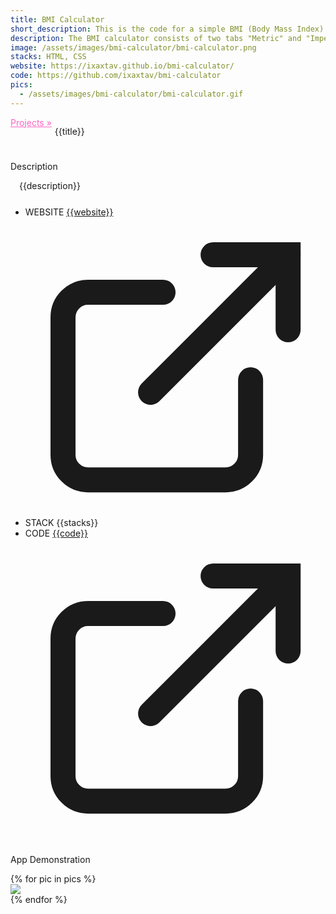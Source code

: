 ```yaml
---
title: BMI Calculator
short_description: This is the code for a simple BMI (Body Mass Index) calculator using HTML and jQuery.
description: The BMI calculator consists of two tabs "Metric" and "Imperial". Users can switch between these tabs to enter their weight and height in the respective units.
image: /assets/images/bmi-calculator/bmi-calculator.png
stacks: HTML, CSS
website: https://ixaxtav.github.io/bmi-calculator/
code: https://github.com/ixaxtav/bmi-calculator
pics:
  - /assets/images/bmi-calculator/bmi-calculator.gif
---
```


<div>
    <div style="display: flex;">
        <a href="/projects" style="color: rgb(255, 99, 195)">Projects &raquo;</a>
        <p style="padding-left: 5px;"> {{title}}
        </p>
    </div>
    <div style="margin-top: 25px">
        <p class="section-title">Description</p>
        <p style="text-indent: 1em">{{description}}</p>
    </div>
    <div style="margin-top: 25px">
        <ul>
            <li>
                <div>
                    <span class="badge">WEBSITE</span>
                    <a href="{{website}}" class="project-url">
                    {{website}}
                    <svg viewBox="0 0 24 24" focusable="false" class="icon"><g fill="none" stroke="currentColor" stroke-linecap="round" stroke-width="2"><path d="M18 13v6a2 2 0 0 1-2 2H5a2 2 0 0 1-2-2V8a2 2 0 0 1 2-2h6"></path><path d="M15 3h6v6"></path><path d="M10 14L21 3"></path></g></svg>
                    </a>
                </div>
            </li>
            <li>
                <div>
                <span class="badge">STACK</span>
                <span>{{stacks}}</span>
                </div>
            </li>
            <li>
                <div>
                <span class="badge">CODE</span>
                   <a href="{{code}}" class="project-url">
                    {{code}}
                    <svg viewBox="0 0 24 24" focusable="false" class="icon"><g fill="none" stroke="currentColor" stroke-linecap="round" stroke-width="2"><path d="M18 13v6a2 2 0 0 1-2 2H5a2 2 0 0 1-2-2V8a2 2 0 0 1 2-2h6"></path><path d="M15 3h6v6"></path><path d="M10 14L21 3"></path></g></svg>
                    </a>
                </div>
            </li>
        </ul>
    </div>
    <div style="margin-top: 25px">
        <p class="section-title">App Demonstration</p>
        {% for pic in pics %}
        <div class="app-demonstration">
            <img src="{{pic}}">
        </div>
        {% endfor %}
    </div>
</div>
